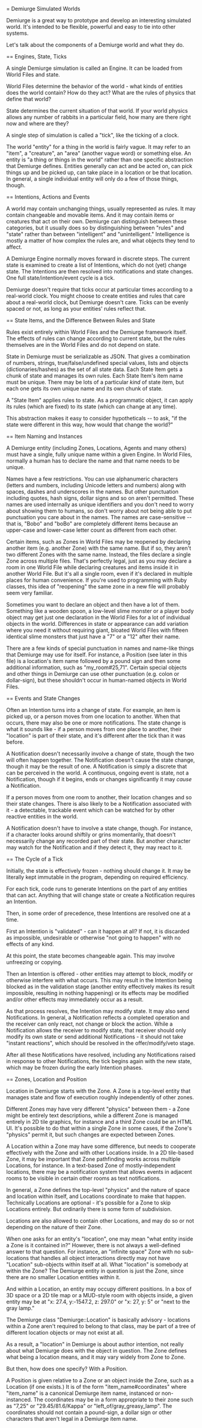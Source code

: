 = Demiurge Simulated Worlds

Demiurge is a great way to prototype and develop an interesting
simulated world. It's intended to be flexible, powerful and easy to
tie into other systems.

Let's talk about the components of a Demiurge world and what they do.

== Engines, State, Ticks

A single Demiurge simulation is called an Engine. It can be loaded
from World Files and state.

World Files determine the behavior of the world - what kinds of
entities does the world contain? How do they act? What are the rules
of physics that define that world?

State determines the current situation of that world. If your world
physics allows any number of rabbits in a particular field, how many
are there right now and where are they?

A single step of simulation is called a "tick", like the ticking of a
clock.

The world "entity" for a thing in the world is fairly vague. It may
refer to an "item", a "creature", an "area" (another vague word) or
something else. An entity is "a thing or things in the world" rather
than one specific abstraction that Demiurge defines. Entities
generally can act and be acted on, can pick things up and be picked
up, can take place in a location or be that location. In general, a
single individual entity will only do a few of those things, though.

== Intentions, Actions and Events

A world may contain unchanging things, usually represented as
rules. It may contain changeable and movable items. And it may contain
items or creatures that act on their own. Demiurge can distinguish
between these categories, but it usually does so by distinguishing
between "rules" and "state" rather than between "intelligent" and
"unintelligent." Intelligence is mostly a matter of how complex the
rules are, and what objects they tend to affect.

A Demiurge Engine normally moves forward in discrete steps. The
current state is examined to create a list of Intentions, which do not
(yet) change state. The Intentions are then resolved into
notifications and state changes. One full state/intention/event cycle
is a tick.

Demiurge doesn't require that ticks occur at particular times
according to a real-world clock. You might choose to create entities
and rules that care about a real-world clock, but Demiurge doesn't
care. Ticks can be evenly spaced or not, as long as your entities'
rules reflect that.

== State Items, and the Difference Between Rules and State

Rules exist entirely within World Files and the Demiurge framework
itself. The effects of rules can change according to current state,
but the rules themselves are in the World Files and do not depend on
state.

State in Demiurge must be serializable as JSON. That gives a
combination of numbers, strings, true/false/undefined special values,
lists and objects (dictionaries/hashes) as the set of all state
data. Each State Item gets a chunk of state and manages its own
rules. Each State Item's item name must be unique. There may be lots
of a particular *kind* of state item, but each one gets its own unique
name and its own chunk of state.

A "State Item" applies rules to state. As a programmatic object, it
can apply its rules (which are fixed) to its state (which can change
at any time).

This abstraction makes it easy to consider hypotheticals -- to ask,
"if the state were different in this way, how would that change the
world?"

== Item Naming and Instances

A Demiurge entity (including Zones, Locations, Agents and many others)
must have a single, fully unique name within a given Engine. In World
Files, normally a human has to declare the name and that name needs to
be unique.

Names have a few restrictions. You can use alphanumeric characters
(letters and numbers, including Unicode letters and numbers) along
with spaces, dashes and underscores in the names. But other
punctuation including quotes, hash signs, dollar signs and so on
aren't permitted. These names are used internally as unique
identifiers and you don't need to worry about showing them to humans,
so don't worry about not being able to put punctuation you care about
in the names. The names are case-sensitive -- that is, "Bobo" and
"boBo" are completely different items because an upper-case and
lower-case letter count as different from each other.

Certain items, such as Zones in World Files may be reopened by
declaring another item (e.g. another Zone) with the same name. But if
so, they aren't two different Zones with the same name. Instead, the
files declare a single Zone across multiple files. That's perfectly
legal, just as you may declare a room in one World File while
declaring creatures and items inside it in another World File. But
it's all a single room, even if it's declared in multiple places for
human convenience. If you're used to programming with Ruby classes,
this idea of "reopening" the same zone in a new file will probably
seem very familiar.

Sometimes you want to declare an object and then have a lot of
them. Something like a wooden spoon, a low-level slime monster or a
player body object may get just one declaration in the World Files for
a lot of individual objects in the world. Differences in state or
appearance can add variation where you need it without requiring
giant, bloated World Files with fifteen identical slime monsters that
just have a "7" or a "12" after their name.

There are a few kinds of special punctuation in names and name-like
things that Demiurge may use for itself. For instance, a Position (see
later in this file) is a location's item name followed by a pound sign
and then some additional information, such as
"my\_room#25,71". Certain special objects and other things in Demiurge
can use other punctuation (e.g. colon or dollar-sign), but these
shouldn't occur in human-named objects in World Files.

== Events and State Changes

Often an Intention turns into a change of state. For example, an item
is picked up, or a person moves from one location to another. When
that occurs, there may also be one or more notifications. The state
change is what it sounds like - if a person moves from one place to
another, their "location" is part of their state, and it's different
after the tick than it was before.

A Notification doesn't necessarily involve a change of state, though
the two will often happen together. The Notification doesn't cause the
state change, though it may be the result of one. A Notification is
simply a discrete that can be perceived in the world. A continuous,
ongoing event is state, not a Notification, though if it begins, ends
or changes significantly it may *cause* a Notification.

If a person moves from one room to another, their location changes and
so their state changes. There is also likely to be a Notification
associated with it - a detectable, trackable event which can be
watched for by other reactive entities in the world.

A Notification doesn't have to involve a state change, though. For
instance, if a character looks around shiftily or grins momentarily,
that doesn't necessarily change any recorded part of their state. But
another character may watch for the Notification and if they detect
it, they may react to it.

== The Cycle of a Tick

Initially, the state is effectively frozen - nothing should change
it. It may be literally kept immutable in the program, depending on
required efficiency.

For each tick, code runs to generate Intentions on the part of any
entities that can act. Anything that will change state or create a
Notification requires an Intention.

Then, in some order of precedence, these Intentions are resolved one
at a time.

First an Intention is "validated" - can it happen at all? If not, it
is discarded as impossible, undesirable or otherwise "not going to
happen" with no effects of any kind.

At this point, the state becomes changeable again. This may involve
unfreezing or copying.

Then an Intention is offered - other entities may attempt to block,
modify or otherwise interfere with what occurs. This may result in the
Intention being blocked as in the validation stage (another entity
effectively makes its result impossible, resulting in nothing
happening) or its effects may be modified and/or other effects may
immediately occur as a result.

As that process resolves, the Intention may modify state. It may also
send Notifications. In general, a Notification reflects a completed
operation and the receiver can only react, not change or block the
action. While a Notification allows the receiver to modify state, that
receiver should only modify its own state or send additional
Notifications - it should not take "instant reactions", which should
be resolved in the offer/modify/veto stage.

After all these Notifications have resolved, including any
Notifications raised in response to other Notifications, the tick
begins again with the new state, which may be frozen during the early
Intention phases.

== Zones, Location and Position

Location in Demiurge starts with the Zone. A Zone is a top-level
entity that manages state and flow of execution roughly independently
of other zones.

Different Zones may have very different "physics" between them - a
Zone might be entirely text descriptions, while a different Zone is
managed entirely in 2D tile graphics, for instance and a third Zone
could be an HTML UI. It's possible to do that within a single Zone in
some cases, if the Zone's "physics" permit it, but such changes are
expected between Zones.

A Location within a Zone may have some difference, but needs to
cooperate effectively with the Zone and with other Locations
inside. In a 2D tile-based Zone, it may be important that Zone
pathfinding works across multiple Locations, for instance. In a
text-based Zone of mostly-independent locations, there may be a
notification system that allows events in adjacent rooms to be visible
in certain other rooms as text notifications.

In general, a Zone defines the top-level "physics" and the nature of
space and location within itself, and Locations coordinate to make
that happen. Technically Locations are optional - it's possible for a
Zone to skip Locations entirely. But ordinarily there is some form of
subdivision.

Locations are also allowed to contain other Locations, and may do so
or not depending on the nature of their Zone.

When one asks for an entity's "location", one may mean "what entity
inside a Zone is it contained in?" However, there is not always a
well-defined answer to that question. For instance, an "infinite
space" Zone with no sub-locations that handles all object interactions
directly may not have "Location" sub-objects within itself at
all. What "location" is somebody at within the Zone? The Demiurge
entity in question is just the Zone, since there are no smaller
Location entities within it.

And within a Location, an entity may occupy different positions. In a
box of 3D space or a 2D tile map or a MUD-style room with objects
inside, a given entity may be at "x: 27.4, y:-1547.2, z: 297.0" or "x:
27, y: 5" or "next to the gray lamp."

The Demiurge class "Demiurge::Location" is basically advisory -
locations within a Zone aren't required to belong to that class, may
be part of a tree of different location objects or may not exist at
all.

As a result, a "location" in Demiurge is about author intention, not
really about what Demiurge does with the object in question. The Zone
defines what being a location means, and it may vary widely from Zone
to Zone.

But then, how does one specify? With a Position.

A Position is given relative to a Zone or an object inside the Zone,
such as a Location (if one exists.) It is of the form
"item\_name#coordinates" where "item\_name" is a canonical
Demiurge item name, instanced or non-instanced. The coordinates may be
in a form appropriate to their zone such as "7,25" or
"29.45/81.6/Kappa" or "left\_of/gray\_greasy\_lamp". The coordinates
should not contain a pound-sign, a dollar sign or other characters
that aren't legal in a Demiurge item name.
